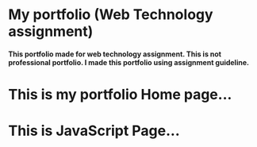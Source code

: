 # My  portfolio (Web Technology assignment)
#### This portfolio made for web technology assignment. This is not professional portfolio. I made this portfolio using assignment guideline.

# This is my portfolio Home page...

#  This is JavaScript Page...






